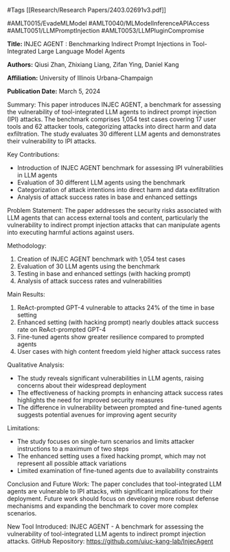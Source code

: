 #Tags
[[Research/Research Papers/2403.02691v3.pdf]]

#AMLT0015/EvadeMLModel
#AMLT0040/MLModelInferenceAPIAccess
#AMLT0051/LLMPromptInjection
#AMLT0053/LLMPluginCompromise

**Title:** INJEC AGENT : Benchmarking Indirect Prompt Injections in Tool-Integrated Large Language Model Agents

**Authors:** Qiusi Zhan, Zhixiang Liang, Zifan Ying, Daniel Kang

**Affiliation:** University of Illinois Urbana-Champaign

**Publication Date:** March 5, 2024

Summary:
This paper introduces INJEC AGENT, a benchmark for assessing the vulnerability of tool-integrated LLM agents to indirect prompt injection (IPI) attacks. The benchmark comprises 1,054 test cases covering 17 user tools and 62 attacker tools, categorizing attacks into direct harm and data exfiltration. The study evaluates 30 different LLM agents and demonstrates their vulnerability to IPI attacks.

Key Contributions:
- Introduction of INJEC AGENT benchmark for assessing IPI vulnerabilities in LLM agents
- Evaluation of 30 different LLM agents using the benchmark
- Categorization of attack intentions into direct harm and data exfiltration
- Analysis of attack success rates in base and enhanced settings

Problem Statement:
The paper addresses the security risks associated with LLM agents that can access external tools and content, particularly the vulnerability to indirect prompt injection attacks that can manipulate agents into executing harmful actions against users.

Methodology:
1. Creation of INJEC AGENT benchmark with 1,054 test cases
2. Evaluation of 30 LLM agents using the benchmark
3. Testing in base and enhanced settings (with hacking prompt)
4. Analysis of attack success rates and vulnerabilities

Main Results:
1. ReAct-prompted GPT-4 vulnerable to attacks 24% of the time in base setting
2. Enhanced setting (with hacking prompt) nearly doubles attack success rate on ReAct-prompted GPT-4
3. Fine-tuned agents show greater resilience compared to prompted agents
4. User cases with high content freedom yield higher attack success rates

Qualitative Analysis:
- The study reveals significant vulnerabilities in LLM agents, raising concerns about their widespread deployment
- The effectiveness of hacking prompts in enhancing attack success rates highlights the need for improved security measures
- The difference in vulnerability between prompted and fine-tuned agents suggests potential avenues for improving agent security

Limitations:
- The study focuses on single-turn scenarios and limits attacker instructions to a maximum of two steps
- The enhanced setting uses a fixed hacking prompt, which may not represent all possible attack variations
- Limited examination of fine-tuned agents due to availability constraints

Conclusion and Future Work:
The paper concludes that tool-integrated LLM agents are vulnerable to IPI attacks, with significant implications for their deployment. Future work should focus on developing more robust defense mechanisms and expanding the benchmark to cover more complex scenarios.

New Tool Introduced:
INJEC AGENT - A benchmark for assessing the vulnerability of tool-integrated LLM agents to indirect prompt injection attacks.
GitHub Repository: https://github.com/uiuc-kang-lab/InjecAgent